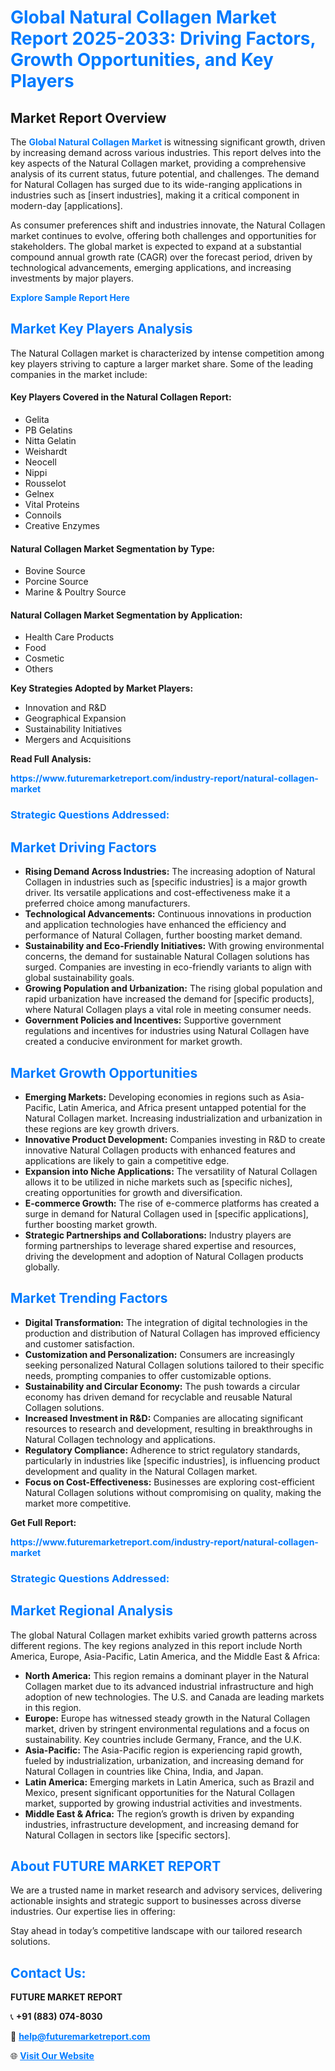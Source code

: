 <h1 style="color: #007BFF;">Global Natural Collagen Market Report 2025-2033: Driving Factors, Growth Opportunities, and Key Players</h1>

<section id="overview">
<h2>Market Report Overview</h2>
<p>The <a href="https://www.futuremarketreport.com/industry-report/natural-collagen-market" style="color: #007BFF; text-decoration: none;"><strong>Global Natural Collagen Market</strong></a> is witnessing significant growth, driven by increasing demand across various industries. This report delves into the key aspects of the Natural Collagen market, providing a comprehensive analysis of its current status, future potential, and challenges. The demand for Natural Collagen has surged due to its wide-ranging applications in industries such as [insert industries], making it a critical component in modern-day [applications].</p>
<p>As consumer preferences shift and industries innovate, the Natural Collagen market continues to evolve, offering both challenges and opportunities for stakeholders. The global market is expected to expand at a substantial compound annual growth rate (CAGR) over the forecast period, driven by technological advancements, emerging applications, and increasing investments by major players.</p>
</section>

<section id="overview">
<p><a href="https://www.futuremarketreport.com/request-sample/reportId=50230" style="color: #007BFF; text-decoration: none;"><strong>Explore Sample Report Here</strong></a></p>
</section>

<section id="key-players">
<h2 style="color: #007BFF;">Market Key Players Analysis</h2>
<p>The Natural Collagen market is characterized by intense competition among key players striving to capture a larger market share. Some of the leading companies in the market include:</p>
<h4>Key Players Covered in the Natural Collagen Report:</h4>
<ul><li>Gelita</li><li>PB Gelatins</li><li>Nitta Gelatin</li><li>Weishardt</li><li>Neocell</li><li>Nippi</li><li>Rousselot</li><li>Gelnex</li><li>Vital Proteins</li><li>Connoils</li><li>Creative Enzymes</li></ul>
<h4>Natural Collagen Market Segmentation by Type:</h4>
<ul><li>Bovine Source</li><li>Porcine Source</li><li>Marine &amp; Poultry Source</li></ul>

<h4>Natural Collagen Market Segmentation by Application:</h4>
<ul><li>Health Care Products</li><li>Food</li><li>Cosmetic</li><li>Others</li></ul>
<p><strong>Key Strategies Adopted by Market Players:</strong></p>
<ul>
<li>Innovation and R&D</li>
<li>Geographical Expansion</li>
<li>Sustainability Initiatives</li>
<li>Mergers and Acquisitions</li>
</ul>
</section>

<section>
<p><strong>Read Full Analysis: </strong></p><a href="https://www.futuremarketreport.com/industry-report/natural-collagen-market" style="color: #007BFF; text-decoration: none;"><strong>https://www.futuremarketreport.com/industry-report/natural-collagen-market</strong></a>
<h3 style="color: #007BFF;">Strategic Questions Addressed:</h3>
</section>

<section id="driving-factors">
<h2 style="color: #007BFF;">Market Driving Factors</h2>
<ul>
<li><strong>Rising Demand Across Industries:</strong> The increasing adoption of Natural Collagen in industries such as [specific industries] is a major growth driver. Its versatile applications and cost-effectiveness make it a preferred choice among manufacturers.</li>
<li><strong>Technological Advancements:</strong> Continuous innovations in production and application technologies have enhanced the efficiency and performance of Natural Collagen, further boosting market demand.</li>
<li><strong>Sustainability and Eco-Friendly Initiatives:</strong> With growing environmental concerns, the demand for sustainable Natural Collagen solutions has surged. Companies are investing in eco-friendly variants to align with global sustainability goals.</li>
<li><strong>Growing Population and Urbanization:</strong> The rising global population and rapid urbanization have increased the demand for [specific products], where Natural Collagen plays a vital role in meeting consumer needs.</li>
<li><strong>Government Policies and Incentives:</strong> Supportive government regulations and incentives for industries using Natural Collagen have created a conducive environment for market growth.</li>
</ul>
</section>

<section id="growth-opportunities">
<h2 style="color: #007BFF;">Market Growth Opportunities</h2>
<ul>
<li><strong>Emerging Markets:</strong> Developing economies in regions such as Asia-Pacific, Latin America, and Africa present untapped potential for the Natural Collagen market. Increasing industrialization and urbanization in these regions are key growth drivers.</li>
<li><strong>Innovative Product Development:</strong> Companies investing in R&D to create innovative Natural Collagen products with enhanced features and applications are likely to gain a competitive edge.</li>
<li><strong>Expansion into Niche Applications:</strong> The versatility of Natural Collagen allows it to be utilized in niche markets such as [specific niches], creating opportunities for growth and diversification.</li>
<li><strong>E-commerce Growth:</strong> The rise of e-commerce platforms has created a surge in demand for Natural Collagen used in [specific applications], further boosting market growth.</li>
<li><strong>Strategic Partnerships and Collaborations:</strong> Industry players are forming partnerships to leverage shared expertise and resources, driving the development and adoption of Natural Collagen products globally.</li>
</ul>
</section>

<section id="trending-factors">
<h2 style="color: #007BFF;">Market Trending Factors</h2>
<ul>
<li><strong>Digital Transformation:</strong> The integration of digital technologies in the production and distribution of Natural Collagen has improved efficiency and customer satisfaction.</li>
<li><strong>Customization and Personalization:</strong> Consumers are increasingly seeking personalized Natural Collagen solutions tailored to their specific needs, prompting companies to offer customizable options.</li>
<li><strong>Sustainability and Circular Economy:</strong> The push towards a circular economy has driven demand for recyclable and reusable Natural Collagen solutions.</li>
<li><strong>Increased Investment in R&D:</strong> Companies are allocating significant resources to research and development, resulting in breakthroughs in Natural Collagen technology and applications.</li>
<li><strong>Regulatory Compliance:</strong> Adherence to strict regulatory standards, particularly in industries like [specific industries], is influencing product development and quality in the Natural Collagen market.</li>
<li><strong>Focus on Cost-Effectiveness:</strong> Businesses are exploring cost-efficient Natural Collagen solutions without compromising on quality, making the market more competitive.</li>
</ul>
</section>

<section>
<p><strong>Get Full Report: </strong></p><a href="https://www.futuremarketreport.com/industry-report/natural-collagen-market" style="color: #007BFF; text-decoration: none;"><strong>https://www.futuremarketreport.com/industry-report/natural-collagen-market</strong></a>
<h3 style="color: #007BFF;">Strategic Questions Addressed:</h3>
</section>


<section id="regional-analysis">
<h2 style="color: #007BFF;">Market Regional Analysis</h2>
<p>The global Natural Collagen market exhibits varied growth patterns across different regions. The key regions analyzed in this report include North America, Europe, Asia-Pacific, Latin America, and the Middle East & Africa:</p>
<ul>
<li><strong>North America:</strong> This region remains a dominant player in the Natural Collagen market due to its advanced industrial infrastructure and high adoption of new technologies. The U.S. and Canada are leading markets in this region.</li>
<li><strong>Europe:</strong> Europe has witnessed steady growth in the Natural Collagen market, driven by stringent environmental regulations and a focus on sustainability. Key countries include Germany, France, and the U.K.</li>
<li><strong>Asia-Pacific:</strong> The Asia-Pacific region is experiencing rapid growth, fueled by industrialization, urbanization, and increasing demand for Natural Collagen in countries like China, India, and Japan.</li>
<li><strong>Latin America:</strong> Emerging markets in Latin America, such as Brazil and Mexico, present significant opportunities for the Natural Collagen market, supported by growing industrial activities and investments.</li>
<li><strong>Middle East & Africa:</strong> The region’s growth is driven by expanding industries, infrastructure development, and increasing demand for Natural Collagen in sectors like [specific sectors].</li>
</ul>
</section>

<footer>
<h2 style="color: #007BFF;">About FUTURE MARKET REPORT</h2>
<p>We are a trusted name in market research and advisory services, delivering actionable insights and strategic support to businesses across diverse industries. Our expertise lies in offering:</p>

<p>Stay ahead in today’s competitive landscape with our tailored research solutions.</p>

<h2 style="color: #007BFF;">Contact Us:</h2>
<p><strong>FUTURE MARKET REPORT</strong></p>
<p>📞 <strong>+91 (883) 074-8030</strong></p>
<p>📧 <strong><a href="mailto:help@futuremarketreport.com" style="color: #007BFF;">help@futuremarketreport.com</a></strong></p>
<p>🌐 <strong><a href="https://www.futuremarketreport.com/" style="color: #007BFF;">Visit Our Website</a></strong></p>
</footer>